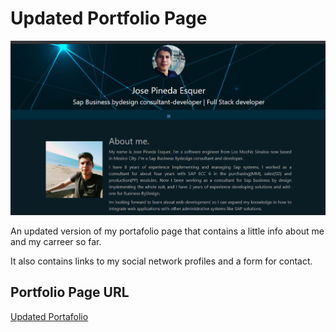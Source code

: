 # Updated Portfolio Page

![Portafolio](img\preview.jpg)

An updated version of my portafolio page that contains a little info about me and my carreer so far.

It also contains links to my social network profiles and a form for contact.

## Portfolio Page URL

[Updated Portafolio](https://jpineda30.github.io/Update-Portafolio-v2/)
